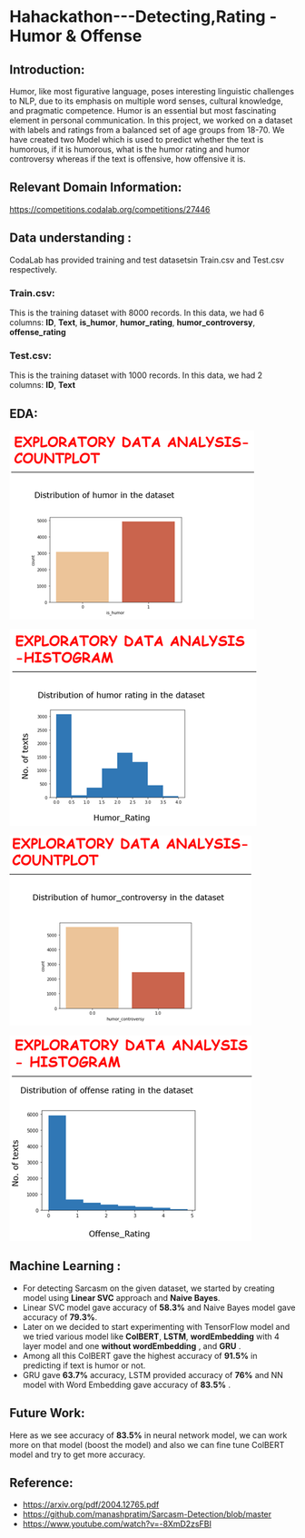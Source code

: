 # Hahackathon---Detecting,Rating - Humor & Offense

## **Introduction:**

Humor, like most figurative language, poses interesting linguistic challenges to NLP, due to its emphasis on multiple word senses, cultural knowledge, and pragmatic competence. Humor is an essential but most fascinating element in personal communication.
In this project, we worked on a dataset with labels and ratings from a balanced set of age groups from 18-70.
We have created two Model which is used to predict whether the text is humorous, if it is humorous, what is the humor rating and humor controversy whereas if the text is offensive, how offensive it is.

## **Relevant Domain Information:**
 https://competitions.codalab.org/competitions/27446

##  **Data understanding :**
CodaLab has provided training and test datasetsin Train.csv and Test.csv respectively. 
### Train.csv: 
This is the training dataset with 8000 records. In this data, we had 6 columns: **ID**, **Text**, **is_humor**, **humor_rating**, **humor_controversy**, **offense_rating**

### Test.csv: 
This is the training dataset with 1000 records. In this data, we had 2 columns: **ID**, **Text**

## EDA:

![1](https://github.com/Anisha-Kakwani/Hahackathon---Detecting-Rating-Humor-Offense/blob/punitMashruwala-patch-1_readme/Images/Picture1.png?raw=true)


![2](https://github.com/Anisha-Kakwani/Hahackathon---Detecting-Rating-Humor-Offense/blob/punitMashruwala-patch-1_readme/Images/Picture2.png?raw=true)


![3](https://github.com/Anisha-Kakwani/Hahackathon---Detecting-Rating-Humor-Offense/blob/punitMashruwala-patch-1_readme/Images/Picture3.png?raw=true)


![4](https://github.com/Anisha-Kakwani/Hahackathon---Detecting-Rating-Humor-Offense/blob/punitMashruwala-patch-1_readme/Images/Picture4.png?raw=true)


##  **Machine Learning :**

- For detecting Sarcasm on the given dataset, we started by creating model using **Linear SVC** approach and **Naive Bayes**.
- Linear SVC model gave accuracy of **58.3%** and Naive Bayes model gave accuracy of **79.3%**.
- Later on we decided to start  experimenting with TensorFlow model and we tried various model like **ColBERT**, **LSTM**, **wordEmbedding** with 4 layer model and one **without wordEmbedding** , and **GRU** . 
- Among all this ColBERT gave the highest accuracy of **91.5%** in predicting if text is humor or not.
- GRU gave **63.7%** accuracy, LSTM provided accuracy of **76%** and NN model with Word Embedding gave accuracy of **83.5%** .


## **Future Work**:

Here as we see accuracy of **83.5%** in neural network model, we can work more on that model (boost the model) and also we can fine tune ColBERT model and try to get more accuracy.

## Reference:

- https://arxiv.org/pdf/2004.12765.pdf
- https://github.com/manashpratim/Sarcasm-Detection/blob/master
- https://www.youtube.com/watch?v=-8XmD2zsFBI

